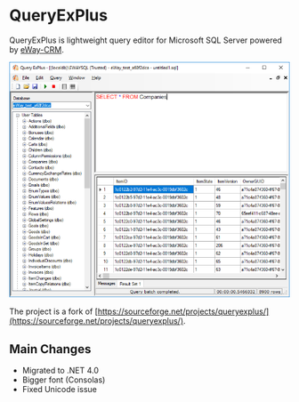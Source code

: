 # QueryExPlus

QueryExPlus is lightweight query editor for Microsoft SQL Server powered by [eWay-CRM](https://www.eway-crm.com/).

![mainwindow.png](Images/mainwindow.png)

The project is a fork of [https://sourceforge.net/projects/queryexplus/](https://sourceforge.net/projects/queryexplus/).

## Main Changes
* Migrated to .NET 4.0
* Bigger font (Consolas)
* Fixed Unicode issue